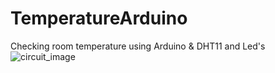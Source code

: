 # TemperatureArduino
Checking room temperature using Arduino &amp; DHT11 and Led's
![circuit_image](https://github.com/user-attachments/assets/3e46cdf6-4b10-4450-a0b6-cd2bdf8b2734)
